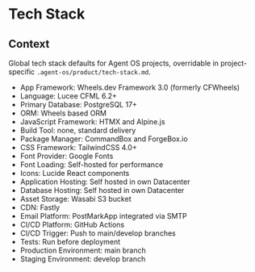 # Tech Stack

## Context

Global tech stack defaults for Agent OS projects, overridable in project-specific `.agent-os/product/tech-stack.md`.

- App Framework: Wheels.dev Framework 3.0 (formerly CFWheels)
- Language: Lucee CFML 6.2+
- Primary Database: PostgreSQL 17+
- ORM: Wheels based ORM
- JavaScript Framework: HTMX and Alpine.js
- Build Tool: none, standard delivery
- Package Manager: CommandBox and ForgeBox.io
- CSS Framework: TailwindCSS 4.0+
- Font Provider: Google Fonts
- Font Loading: Self-hosted for performance
- Icons: Lucide React components
- Application Hosting: Self hosted in own Datacenter
- Database Hosting: Self hosted in own Datacenter
- Asset Storage: Wasabi S3 bucket
- CDN: Fastly
- Email Platform: PostMarkApp integrated via SMTP
- CI/CD Platform: GitHub Actions
- CI/CD Trigger: Push to main/develop branches
- Tests: Run before deployment
- Production Environment: main branch
- Staging Environment: develop branch
